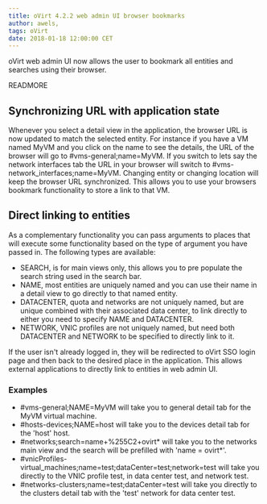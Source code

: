 ```yaml
---
title: oVirt 4.2.2 web admin UI browser bookmarks
author: awels,
tags: oVirt
date: 2018-01-18 12:00:00 CET
---
```


oVirt web admin UI now allows the user to bookmark all entities and searches using their browser.

READMORE

## Synchronizing URL with application state

Whenever you select a detail view in the application, the browser URL is now updated to match the selected entity. For instance if you have a VM named MyVM and you click on the name to see the details, the URL of the browser will go to #vms-general;name=MyVM. If you switch to lets say the network interfaces tab the URL in your browser will switch to #vms-network_interfaces;name=MyVM. Changing entity or changing location will keep the browser URL synchronized. This allows you to use your browsers bookmark functionality to store a link to that VM.

## Direct linking to entities

As a complementary functionality you can pass arguments to places that will execute some functionality based on the type of argument you have passed in. The following types are available:

* SEARCH, is for main views only, this allows you to pre populate the search string used in the search bar.
* NAME, most entities are uniquely named and you can use their name in a detail view to go directly to that named entity.
* DATACENTER, quota and networks are not uniquely named, but are unique combined with their associated data center, to link directly to either you need to specify NAME and DATACENTER.
* NETWORK, VNIC profiles are not uniquely named, but need both DATACENTER and NETWORK to be specified to directly link to it.

If the user isn't already logged in, they will be redirected to oVirt SSO login page and then back to the desired place in the application. This allows external applications to directly link to entities in web admin UI.

### Examples

* #vms-general;NAME=MyVM will take you to general detail tab for the MyVM virtual machine.
* #hosts-devices;NAME=host will take you to the devices detail tab for the 'host' host.
* #networks;search=name+%255C2+ovirt* will take you to the networks main view and the search will be prefilled with 'name = ovirt*'.
* #vnicProfiles-virtual_machines;name=test;dataCenter=test;network=test will take you directly to the VNIC profile test, in data center test, and network test.
* #networks-clusters;name=test;dataCenter=test will take you directly to the clusters detail tab with the 'test' network for data center test.
